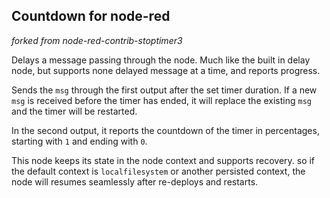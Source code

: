 ## Countdown for node-red

_forked from node-red-contrib-stoptimer3_

Delays a message passing through the node. Much like the built in delay node, but supports none delayed message at a time, and reports progress.

Sends the `msg` through the first output after the set timer duration. If a new `msg` is received before the timer has ended, it will replace the existing `msg` and the timer will be restarted.

In the second output, it reports the countdown of the timer in percentages, starting with `1` and ending with `0`.

This node keeps its state in the node context and supports recovery. so if the default context is `localfilesystem` or another persisted context, the node will resumes seamlessly after re-deploys and restarts.
